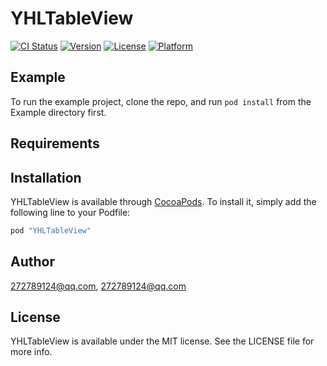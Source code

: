 # YHLTableView

[![CI Status](http://img.shields.io/travis/272789124@qq.com/YHLTableView.svg?style=flat)](https://travis-ci.org/272789124@qq.com/YHLTableView)
[![Version](https://img.shields.io/cocoapods/v/YHLTableView.svg?style=flat)](http://cocoapods.org/pods/YHLTableView)
[![License](https://img.shields.io/cocoapods/l/YHLTableView.svg?style=flat)](http://cocoapods.org/pods/YHLTableView)
[![Platform](https://img.shields.io/cocoapods/p/YHLTableView.svg?style=flat)](http://cocoapods.org/pods/YHLTableView)

## Example

To run the example project, clone the repo, and run `pod install` from the Example directory first.

## Requirements

## Installation

YHLTableView is available through [CocoaPods](http://cocoapods.org). To install
it, simply add the following line to your Podfile:

```ruby
pod "YHLTableView"
```

## Author

272789124@qq.com, 272789124@qq.com

## License

YHLTableView is available under the MIT license. See the LICENSE file for more info.
